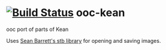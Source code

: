 [![Build Status](https://secure.travis-ci.org/cogneco/ooc-kean.png?branch=master)](http://travis-ci.org/cogneco/ooc-kean)
ooc-kean
========

ooc port of parts of Kean

Uses [Sean Barrett's stb library](https://github.com/nothings/stb) for opening and saving images.
